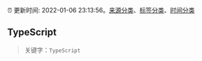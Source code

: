 :alarm_clock: 更新时间: 2022-01-06 23:13:56。[来源分类](../README.md)、[标签分类](../TAGS.md)、[时间分类](../TIMELINE.md)

## TypeScript


> 关键字：`TypeScript`


